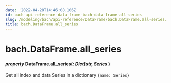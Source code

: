 ```yaml
---
date: '2022-04-28T14:46:08.106Z'
id: bach-api-reference-data-frame-bach-data-frame-all-series
slug: /modeling/bach/api-reference/DataFrame/bach.DataFrame.all-series/
title: bach.DataFrame.all_series
---
```


# bach.DataFrame.all_series


#### _property_ DataFrame.all_series(_: Dict[str, [Series](../Series/bach.Series/#bach.Series)_ )
Get all index and data Series in a dictionary `{name: Series}`

<!-- !! processed by numpydoc !! -->
